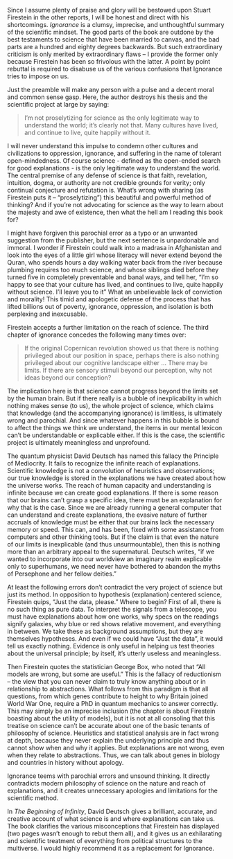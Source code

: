 Since I assume plenty of praise and glory will be bestowed upon Stuart Firestein in the other reports, I will be honest and direct with his shortcomings. *Ignorance* is a clumsy, imprecise, and unthoughtful summary of the scientific mindset. The good parts of the book are outdone by the best testaments to science that have been married to canvas, and the bad parts are a hundred and eighty degrees backwards. But such extraordinary criticism is only merited by extraordinary flaws – I provide the former only because Firestein has been so frivolous with the latter. A point by point rebuttal is required to disabuse us of the various confusions that Ignorance tries to impose on us.

Just the preamble will make any person with a pulse and a decent moral and common sense gasp. Here, the author destroys his thesis and the scientific project at large by saying:

>
> I’m not proselytizing for science as the only legitimate way to understand the world; it’s clearly not that. Many cultures have lived, and continue to live, quite happily without it.
>

I will never understand this impulse to condemn other cultures and civilizations to oppression, ignorance, and suffering in the name of tolerant open-mindedness. Of course science - defined as the open-ended search for good explanations - is the only legitimate way to understand the world. The central premise of any defense of science is that faith, revelation, intuition, dogma, or authority are not credible grounds for verity; only continual conjecture and refutation is. What’s wrong with sharing (as Firestein puts it – “proselytizing”) this beautiful and powerful method of thinking? And if you’re not advocating for science as the way to learn about the majesty and awe of existence, then what the hell am I reading this book for?

I might have forgiven this parochial error as a typo or an unwanted suggestion from the publisher, but the next sentence is unpardonable and immoral. I wonder if Firestein could walk into a madrasa in Afghanistan and look into the eyes of a little girl whose literacy will never extend beyond the Quran, who spends hours a day walking water back from the river because plumbing requires too much science, and whose siblings died before they turned five in completely preventable and banal ways, and tell her, “I’m so happy to see that your culture has lived, and continues to live, quite happily without science. I’ll leave you to it” What an unbelievable lack of conviction and morality! This timid and apologetic defense of the process that has lifted billions out of poverty, ignorance, oppression, and isolation is both perplexing and inexcusable.

Firestein accepts a further limitation on the reach of science. The third chapter of ignorance concedes the following many times over: 

> If the original Copernican revolution showed us that there is nothing privileged about our position in space, perhaps there is also nothing privileged about our cognitive landscape either … There may be limits. If there are sensory stimuli beyond our perception, why not ideas beyond our conception?

The implication here is that science cannot progress beyond the limits set by the human brain. But if there really is a bubble of inexplicability in which nothing makes sense (to us), the whole project of science, which claims that knowledge (and the accompanying ignorance) is limitless, is ultimately wrong and parochial. And since whatever happens in this bubble is bound to affect the things we think we understand, the items in our mental lexicon can’t be understandable or explicable either. If this is the case, the scientific project is ultimately meaningless and unprofound. 

The quantum physicist David Deutsch has named this fallacy the Principle of Mediocrity. It fails to recognize the infinite reach of explanations. Scientific knowledge is not a convolution of heuristics and observations; our true knowledge is stored in the explanations we have created about how the universe works. The reach of human capacity and understanding is infinite because we can create good explanations. If there is some reason that our brains can’t grasp a specific idea, there must be an explanation for why that is the case. Since we are already running a general computer that can understand and create explanations, the evasive nature of further accruals of knowledge must be either that our brains lack the necessary memory or speed. This can, and has been, fixed with some assistance from computers and other thinking tools. But if the claim is that even the nature of our limits is inexplicable (and thus unsurmountable), then this is nothing more than an arbitrary appeal to the supernatural. Deutsch writes, “if we wanted to incorporate into our worldview an imaginary realm explicable only to superhumans, we need never have bothered to abandon the myths of Persephone and her fellow deities.”

At least the following errors don’t contradict the very project of science but just its method. In opposition to hypothesis (explanation) centered science, Firestein quips, “Just the data, please.” Where to begin? First of all, there is no such thing as pure data. To interpret the signals from a telescope, you must have explanations about how one works, why specs on the readings signify galaxies, why blue or red shows relative movement, and everything in between. We take these as background assumptions, but they are themselves hypotheses. And even if we could have “Just the data”, it would tell us exactly nothing. Evidence is only useful in helping us test theories about the universal principle; by itself, it’s utterly useless and meaningless.

Then Firestein quotes the statistician George Box, who noted that “All models are wrong, but some are useful.” This is the fallacy of reductionism – the view that you can never claim to truly know anything about or in relationship to abstractions. What follows from this paradigm is that all questions, from which genes contribute to height to why Britain joined World War One, require a PhD in quantum mechanics to answer correctly. This may simply be an imprecise inclusion (the chapter is about Firestein boasting about the utility of models), but it is not at all consoling that this treatise on science can’t be accurate about one of the basic tenants of philosophy of science. Heuristics and statistical analysis are in fact wrong at depth, because they never explain the underlying principle and thus cannot show when and why it applies. But explanations are not wrong, even when they relate to abstractions. Thus, we can talk about genes in biology and countries in history without apology.

Ignorance teems with parochial errors and unsound thinking. It directly contradicts modern philosophy of science on the nature and reach of explanations, and it creates unnecessary apologies and limitations for the scientific method. 

In *The Beginning of Infinity*, David Deutsch gives a brilliant, accurate, and creative account of what science is and where explanations can take us. The book clarifies the various misconceptions that Firestein has displayed (two pages wasn’t enough to rebut them all), and it gives us an exhilarating and scientific treatment of everything from political structures to the multiverse. I would highly recommend it as a replacement for Ignorance. 

